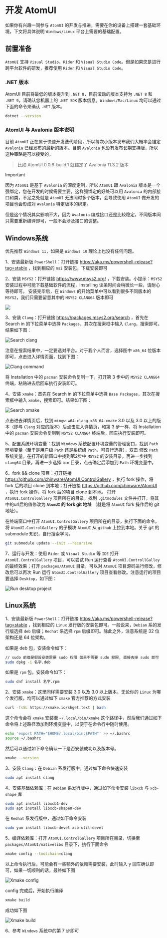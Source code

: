 # 开发 AtomUI

如果你有兴趣一同参与 `AtomUI` 的开发与推进，需要在你的设备上搭建一套基础环境，下文将具体说明 `Windows/Linux` 平台上需要的基础配置。

## 前置准备

`AtomUI` 支持 `Visual Studio`、`Rider` 和 `Visual Studio Code`。但是如果您是进行跨平台软件的研发，推荐使用 `Rider` 和 `Visual Studio Code`。

### .NET 版本

AtomUI 目前将最低的版本提升到 `.NET 8`，目前滚动的版本支持为 `.NET 8` 和 `.NET 9`，请确认您机器上的 `.NET SDK` 版本信息。`Windows/Mac/Linux` 均可以通过下面的命令来确认 `.NET` 版本。

```bash
dotnet --version
```

### AtomUI 与 Avalonia 版本说明

目前 `AtomUI` 正在属于快速开发迭代阶段，所以每次小版本发布我们大概率会锚定 `Avalonia` 已经发布的最新的版本。目前 `Avalonia`
也没有发布长期支持版，所以这种策略是可以接受的。
> 比如 AtomUI 0.0.6-build.1 就锚定了 Avalonia 11.3.2 版本

> [!IMPORTANT]
> 因为 `AtomUI` 是基于 `Avalonia` 的深度定制，所以 `AtomUI` 跟 `Avalonia` 版本是一个强绑定，您在开发的时候需要主要，这样强绑定的好处可以用
> `Avalonia` 的内部接口和类，不足之处就是 `AtomUI` 无法同时多个版本，会导致使用 `AtomUI` 做开发的项目也会形成对 `Avalonia`
> 特定版本的绑定。
>
> 但是这个情况其实影响不大，因为 `Avalonia` 编成接口还是比较稳定，不同版本间只需要重新编译即可，一般不会涉及接口的调整。

## Windows系统

优先推荐 `Windows 11`，如果是 `Windows 10` 理论上也没有任何问题。

1、安装最新版 `PowerShell`：打开链接 https://aka.ms/powershell-release?tag=stable ，找到相应的 `msi` 安装包，下载安装即可

2、安装 `MSYS2`：打开链接 https://www.msys2.org/ ，下载安装。小提示：`MSYS2` 安装过程中可能下载基础软件的流程，Installing 读条时间会稍微长一些，请耐心等待即可。
安装完毕后，在 `Windows` 的开始菜单中可以看到很多不同版本的 `MSYS2`，我们只需要留意其中的 `MSYS2 CLANG64` 版本即可

![](./images/msys2-clang64.png)

3、安装 `Clang`：打开链接 https://packages.msys2.org/search ，首先在 Search in 的下拉菜单中选择 `Packages`，其次在搜索框中输入 `Clang`，搜索即可。结果如下图：

![Search clang](./images/search-clang.png)

注意在搜索结果中，一定要选对平台。对于我个人而言，选择图中 `x86_64` 位版本即可，点击进入详情页面，找到下图：

![Clang command](./images/clang-install-command.png)

将 Installation 中的 `pacman` 安装命令复制一下，打开第 3 步中的 `MSYS2 CLANG64` 终端，粘贴进去后回车执行安装即可。

4、安装 `xmake`：首先在 Search in 的下拉菜单中选择 `Base Packages`，其次在搜索框中输入 `xmake`，搜索即可。结果如下图：

![Search xmake](./images/search-xmake.png)

点击进去详情页后，找到 `mingw-w64-clang-x86_64-xmake` 3.0 以及 3.0 以上的版本（即与 `Clang` 对应的版本）后点击进入详情页，和第 3 步一样，将 Installation 中的
`pacman` 安装命令复制到 `MSYS2 CLANG64` 终端后，回车执行安装即可。

5、配置系统环境变量：找到 `Windows` 系统配置环境变量的管理窗口，找到 `Path` 环境变量（至于是用户级 `Path` 还是系统级 `Path`，可自行选择），双击
修改 `Path` 系统变量。在打开的新窗口中找到第2步中 `MSYS2` 的安装目录，再进一步找到 `clang64` 目录，再进一步选择 `bin` 目录，点击确定后添加到 `Path` 环境变量中。

6、fork && clone 项目：打开链接 https://github.com/chinware/AtomUI.ControlGallery ，执行 fork 操作，将 fork 后的项目 clone 到本地；打开链接 https://github.com/chinware/AtomUI ，执行 fork 操作，将 fork 后的项目 clone 到本地。
打开 `AtomUI.ControlGallery` 项目所在的目录，找到 `.gitmodules` 文件并打开，将其中的url后的值修改为 **`AtomUI` 的 fork git 地址** （就是将 `AtomUI` fork 操作后的 git 地址）。

在终端窗口中打开 `AtomUI.ControlGallery` 项目所在的目录，执行下面的命令，将 `AtomUI.ControlGallery` 的子模块 `AtomUI` 从 `github` 上拉到本地。关于 git 的 submodule 知识，自行搜索学习。

```bash
git submodule update --init --recursive
```

7、运行与开发：使用 `Rider` 或 `Visual Studio` 等 `IDE` 打开 `AtomUI.ControlGallery` 项目，可以尝试 Run 运行查看 `AtomUI.ControllGalley` 的最终效果；打开 `packages/AtomUI` 目录，可以对 `AtomUI` 项目源码进行修改，修改后可以再次 Run 运行 `AtomUI.ControlGallery`
项目查看修改。注意运行的项目要选择 `Desktop`，如下图：

![Run desktop project](./images/run-desktop-project.png)

## Linux系统

1、安装最新版 `PowerShell`：打开链接 https://aka.ms/powershell-release?tag=stable ，找到相应的 `Linux` 发行版的安装包即可。一般说来，`Debian` 系的发行版选择 `deb` 后缀；`Redhat` 系选择 `rpm` 后缀即可。除此之外，注意系统是 32 位架构还是 64 位架构。

如果是 deb 包，安装命令如下：

```bash
// sudo 前缀是假设安装需要 sudo 权限 如果不需要 sudo 权限, 直接去掉 sudo 即可
sudo dpkg -i 名字.deb
```

如果是 `rpm` 包，安装命令如下：

```bash
sudo dnf install 名字.rpm
```

2、安装 `xmake`：这里同样需要安装 3.0 以及 3.0 以上版本。无论你的 `Linux` 为哪个发行版，均可以通过如下 `xmake` 官方推荐的方式安装

```bash
curl -fsSL https://xmake.io/shget.text | bash
```

这个命令会将 `xmake` 安装至 `~/.local/bin/xmake` 这个路径中，然后我们通过如下命令将上述路径添加到环境变量中，以便于在命令行中随时使用。

```bash
echo 'export PATH="$HOME/.local/bin:$PATH"' >> ~/.bashrc
source ~/.bashrc
```

然后可以通过如下命令确认一下是否安装成功以及版本号。

```bash
xmake --version
```

3、安装 `Clang`：在 `Debian` 系发行版中，通过如下命令快速安装

```bash
sudo apt install clang
```

4、安装基础依赖库：在 `Debian` 系发行版中，通过如下命令安装 `libxcb` 与 `xcb-shape` 库

```bash
sudo apt install libxcb1-dev
sudo apt install libxcb-shape0-dev
```

在 `Redhat` 系发行版中，通过如下命令安装

```bash
sudo yum install libxcb-devel xcb-util-devel
```

5、编译依赖库：打开 `AtomUI.ControlGallery` 项目所在目录，切换至 `packages/AtomUI/nativelibs` 目录下，执行下面命令

```bash
xmake config --toolchain=clang
```

以上命令执行后，可能会有一些额外的依赖需要安装，此时输入 y 回车确认即可，如果一切顺利的话，最终如下图

![Xmake config](./images/xmake-config.png)

config 完成后，开始执行编译

```bash
xmake build
```

成功如下图

![Xmake build](./images/xmake-build.png)

6、参考 `Windows` 系统中的第 7 步即可